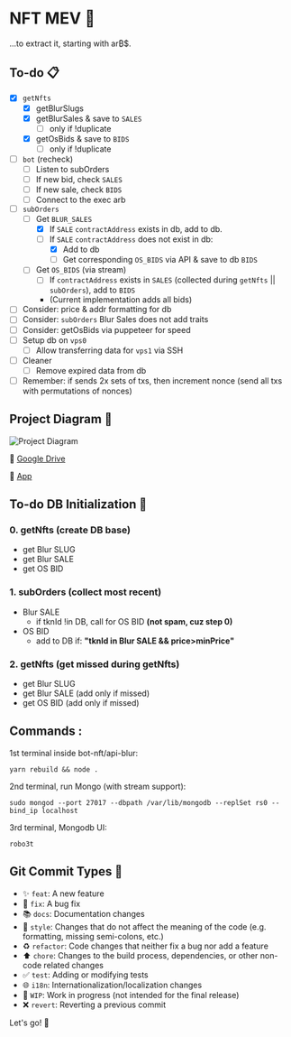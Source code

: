 # NFT MEV :robot:

...to extract it, starting with ar₿$.

## To-do :clipboard:

- [x] `getNfts`
  - [x] getBlurSlugs
  - [x] getBlurSales & save to `SALES`
    - [ ] only if !duplicate
  - [x] getOsBids & save to `BIDS`
    - [ ] only if !duplicate
- [ ] `bot` (recheck)
  - [ ] Listen to subOrders
  - [ ] If new bid, check `SALES`
  - [ ] If new sale, check `BIDS`
  - [ ] Connect to the exec arb
- [ ] `subOrders`
  - [ ] Get `BLUR_SALES`
    - [x] If `SALE` `contractAddress` exists in db, add to db.
    - [ ] If `SALE` `contractAddress` does not exist in db:
      - [x] Add to db
      - [ ] Get corresponding `OS_BIDS` via API & save to db `BIDS`
  - [ ] Get `OS_BIDS` (via stream)
    - [ ] If `contractAddress` exists in `SALES` (collected during `getNfts` || `subOrders`), add to `BIDS`
    - (Current implementation adds all bids)
- [ ] Consider: price & addr formatting for db
- [ ] Consider: `subOrders` Blur Sales does not add traits
- [ ] Consider: getOsBids via puppeteer for speed
- [ ] Setup db on `vps0`
  - [ ] Allow transferring data for `vps1` via SSH
- [ ] Cleaner
  - [ ] Remove expired data from db
- [ ] Remember: if sends 2x sets of txs, then increment nonce (send all txs with permutations of nonces)

## Project Diagram 🔧

![Project Diagram](https://i.gyazo.com/791201f3bd138f3ee8ffb15d9c177451.png)

📁 [Google Drive](https://drive.google.com/file/d/1Ks5DKz6f9DdRpffOGzYu5gjKxD21WbCk/view?usp=sharing)

🚀 [App](https://app.diagrams.net/#G1Ks5DKz6f9DdRpffOGzYu5gjKxD21WbCk)

## To-do DB Initialization :floppy_disk:

### 0. getNfts (create DB base)
   - get Blur SLUG
   - get Blur SALE
   - get OS   BID

### 1. subOrders (collect most recent)
   - Blur SALE
     - if tknId !in DB, call for OS BID <b>(not spam, cuz step 0)</b>
   - OS   BID
     - add to DB if: <b>"tknId in Blur SALE && price>minPrice"</b>

### 2. getNfts (get missed during getNfts)
   - get Blur SLUG
   - get Blur SALE (add only if missed)
   - get OS   BID (add only if missed)


## Commands :
1st terminal inside bot-nft/api-blur:
```
yarn rebuild && node .
```

2nd terminal, run Mongo (with stream support):
```
sudo mongod --port 27017 --dbpath /var/lib/mongodb --replSet rs0 --bind_ip localhost
```

3rd terminal, Mongodb UI:
```
robo3t
```

## Git Commit Types :construction_worker:

- :sparkles: `feat`: A new feature
- :bug: `fix`: A bug fix
- :books: `docs`: Documentation changes
- :art: `style`: Changes that do not affect the meaning of the code (e.g. formatting, missing semi-colons, etc.)
- :recycle: `refactor`: Code changes that neither fix a bug nor add a feature
- :arrow_up: `chore`: Changes to the build process, dependencies, or other non-code related changes
- :white_check_mark: `test`: Adding or modifying tests
- :globe_with_meridians: `i18n`: Internationalization/localization changes
- :construction: `WIP`: Work in progress (not intended for the final release)
- :x: `revert`: Reverting a previous commit

Let's go! :muscle: